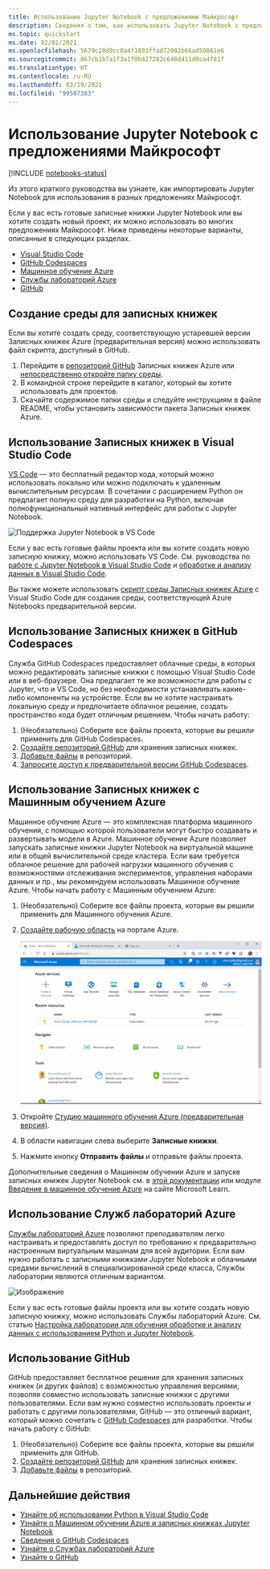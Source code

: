 ```yaml
---
title: Использование Jupyter Notebook с предложениями Майкрософт
description: Сведения о том, как использовать Jupyter Notebook с предложениями Майкрософт.
ms.topic: quickstart
ms.date: 02/01/2021
ms.openlocfilehash: 5679c28d9cc8a4f1893ffad72002b66ad59861e6
ms.sourcegitcommit: 867cb1b7a1f3a1f0b427282c648d411d0ca4f81f
ms.translationtype: HT
ms.contentlocale: ru-RU
ms.lasthandoff: 03/19/2021
ms.locfileid: "99507383"
---
```

# <a name="use-a-jupyter-notebook-with-microsoft-offerings"></a>Использование Jupyter Notebook с предложениями Майкрософт

[!INCLUDE [notebooks-status](../../includes/notebooks-status.md)]

Из этого краткого руководства вы узнаете, как импортировать Jupyter Notebook для использования в разных предложениях Майкрософт. 

Если у вас есть готовые записные книжки Jupyter Notebook или вы хотите создать новый проект, их можно использовать во многих предложениях Майкрософт. Ниже приведены некоторые варианты, описанные в следующих разделах. 
- [Visual Studio Code](#use-notebooks-in-visual-studio-code)
- [GitHub Codespaces](#use-notebooks-in-github-codespaces)
- [Машинное обучение Azure](#use-notebooks-with-azure-machine-learning)
- [Службы лабораторий Azure](#use-azure-lab-services)
- [GitHub](#use-github)

## <a name="create-an-environment-for-notebooks"></a>Создание среды для записных книжек

Если вы хотите создать среду, соответствующую устаревшей версии Записных книжек Azure (предварительная версия) можно использовать файл скрипта, доступный в GitHub.

1. Перейдите в [репозиторий GitHub](https://github.com/microsoft/AzureNotebooks) Записных книжек Azure или [непосредственно откройте папку среды](https://aka.ms/aznbrequirementstxt).
1. В командной строке перейдите в каталог, который вы хотите использовать для проектов.
1. Скачайте содержимое папки среды и следуйте инструкциям в файле README, чтобы установить зависимости пакета Записных книжек Azure.


## <a name="use-notebooks-in-visual-studio-code"></a>Использование Записных книжек в Visual Studio Code

[VS Code](https://code.visualstudio.com/) — это бесплатный редактор кода, который можно использовать локально или можно подключать к удаленным вычислительным ресурсам. В сочетании с расширением Python он предлагает полную среду для разработки на Python, включая полнофункциональный нативный интерфейс для работы с Jupyter Notebook. 

![Поддержка Jupyter Notebook в VS Code](media/vs-code-jupyter-notebook.png)

Если у вас есть готовые файлы проекта или вы хотите создать новую записную книжку, можно использовать VS Code. См. руководства по [работе с Jupyter Notebook в Visual Studio Code](https://code.visualstudio.com/docs/python/jupyter-support) и [обработке и анализу данных в Visual Studio Code](https://code.visualstudio.com/docs/python/data-science-tutorial).

Вы также можете использовать [скрипт среды Записных книжек Azure](#create-an-environment-for-notebooks) с Visual Studio Code для создания среды, соответствующей Azure Notebooks предварительной версии.

## <a name="use-notebooks-in-github-codespaces"></a>Использование Записных книжек в GitHub Codespaces

Служба GitHub Codespaces предоставляет облачные среды, в которых можно редактировать записные книжки с помощью Visual Studio Code или в веб-браузере. Она предлагает те же возможности для работы с Jupyter, что и VS Code, но без необходимости устанавливать какие-либо компоненты на устройстве. Если вы не хотите настраивать локальную среду и предпочитаете облачное решение, создать пространство кода будет отличным решением. Чтобы начать работу:
1. (Необязательно) Соберите все файлы проекта, которые вы решили применить для GitHub Codespaces.
1. [Создайте репозиторий GitHub](https://help.github.com/github/getting-started-with-github/create-a-repo) для хранения записных книжек.   
1. [Добавьте файлы](https://help.github.com/github/managing-files-in-a-repository/adding-a-file-to-a-repository) в репозиторий.
1. [Запросите доступ к предварительной версии GitHub Codespaces](https://github.com/features/codespaces).

## <a name="use-notebooks-with-azure-machine-learning"></a>Использование Записных книжек с Машинным обучением Azure

Машинное обучение Azure — это комплексная платформа машинного обучения, с помощью которой пользователи могут быстро создавать и развертывать модели в Azure. Машинное обучение Azure позволяет запускать записные книжки Jupyter Notebook на виртуальной машине или в общей вычислительной среде кластера. Если вам требуется облачное решение для рабочей нагрузки машинного обучения с возможностями отслеживания экспериментов, управления наборами данных и пр., мы рекомендуем использовать Машинное обучение Azure. Чтобы начать работу с Машинным обучением Azure:

1. (Необязательно) Соберите все файлы проекта, которые вы решили применить для Машинного обучения Azure.
1. [Создайте рабочую область](../machine-learning/how-to-manage-workspace.md) на портале Azure.

   ![создать рабочую область;](../machine-learning/media/how-to-manage-workspace/create-workspace.gif)
 
1. Откройте [Студию машинного обучения Azure (предварительная версия)](https://ml.azure.com/).
1. В области навигации слева выберите **Записные книжки**.
1. Нажмите кнопку **Отправить файлы** и отправьте файлы проекта.

Дополнительные сведения о Машинном обучении Azure и запуске записных книжек Jupyter Notebook см. в [этой документации](../machine-learning/how-to-run-jupyter-notebooks.md) или модуле [Введение в машинное обучение Azure](/learn/modules/intro-to-azure-machine-learning-service/) на сайте Microsoft Learn.


## <a name="use-azure-lab-services"></a>Использование Служб лабораторий Azure

[Службы лабораторий Azure](https://azure.microsoft.com/services/lab-services/) позволяют преподавателям легко настраивать и предоставлять доступ по требованию к предварительно настроенным виртуальным машинам для всей аудитории. Если вам нужно работать с записными книжками Jupyter Notebook и облачными средами вычислений в специализированной среде класса, Службы лаборатории являются отличным вариантом.

![Изображение](../lab-services/media/tutorial-setup-classroom-lab/new-lab-button.png)

Если у вас есть готовые файлы проекта или вы хотите создать новую записную книжку, можно использовать Службы лабораторий Azure. См. статью [Настройка лаборатории для обучения обработке и анализу данных с использованием Python и Jupyter Notebook](../lab-services/class-type-jupyter-notebook.md).

## <a name="use-github"></a>Использование GitHub

GitHub предоставляет бесплатное решение для хранения записных книжек (и других файлов) с возможностью управления версиями, позволяя совместно использовать записные книжки с другими пользователями. Если вам нужно совместно использовать проекты и работать с другими пользователями, GitHub — это отличный вариант, который можно сочетать с [GitHub Codespaces](#use-notebooks-in-github-codespaces) для разработки. Чтобы начать работу с GitHub:

1. (Необязательно) Соберите все файлы проекта, которые вы решили применить для GitHub.
1. [Создайте репозиторий GitHub](https://help.github.com/github/getting-started-with-github/create-a-repo) для хранения записных книжек. 
1. [Добавьте файлы](https://help.github.com/github/managing-files-in-a-repository/adding-a-file-to-a-repository) в репозиторий.

## <a name="next-steps"></a>Дальнейшие действия

- [Узнайте об использовании Python в Visual Studio Code](https://code.visualstudio.com/docs/python/python-tutorial)
- [Узнайте о Машинном обучении Azure и записных книжках Jupyter Notebook](../machine-learning/how-to-run-jupyter-notebooks.md)
- [Сведения о GitHub Codespaces](https://github.com/features/codespaces)
- [Узнайте о Службах лабораторий Azure](https://azure.microsoft.com/services/lab-services/)
- [Узнайте о GitHub](https://help.github.com/github/getting-started-with-github/)

